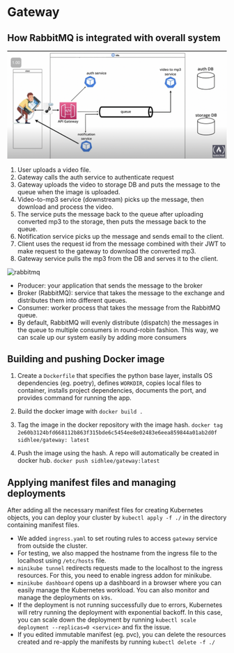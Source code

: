 # Gateway

## How RabbitMQ is integrated with overall system

![system diagram](./docs/queue-in-overall-system.png 'Queue in the overall system')

1. User uploads a video file.
2. Gateway calls the auth service to authenticate request
3. Gateway uploads the video to storage DB and puts the message to the queue when the image is uploaded.
4. Video-to-mp3 service (downstream) picks up the message, then download and process the video.
5. The service puts the message back to the queue after uploading converted mp3 to the storage, then puts the message back to the queue.
6. Notification service picks up the message and sends email to the client.
7. Client uses the request id from the message combined with their JWT to make request to the gateway to download the converted mp3.
8. Gateway service pulls the mp3 from the DB and serves it to the client.

![rabbitmq](./docs/rabbitmq.png, 'RabbitMQ')

- Producer: your application that sends the message to the broker
- Broker (RabbitMQ): service that takes the message to the exchange and distributes them into different queues.
- Consumer: worker process that takes the message from the RabbitMQ queue.
- By default, RabbitMQ will evenly distribute (dispatch) the messages in the queue to multiple consumers in round-robin fashion. This way, we can scale up our system easily by adding more consumers

## Building and pushing Docker image

1. Create a `Dockerfile` that specifies the python base layer, installs OS dependencies (eg. poetry), defines `WORKDIR`, copies local files to container, installs project dependencies, documents the port, and provides command for running the app.

2. Build the docker image with `docker build .`

3. Tag the image in the docker repository with the image hash.
   `docker tag 2e60b3124bfd668112b863f315bde6c5454ee8e02483e6eea859844a01ab2d0f sidhlee/gateway:
latest`

4. Push the image using the hash. A repo will automatically be created in docker hub. `docker push sidhlee/gateway:latest`

## Applying manifest files and managing deployments

After adding all the necessary manifest files for creating Kubernetes objects, you can deploy your cluster by `kubectl apply -f ./` in the directory containing manifest files.

- We added `ingress.yaml` to set routing rules to access `gateway` service from outside the cluster.
- For testing, we also mapped the hostname from the ingress file to the localhost using `/etc/hosts` file.
- `minikube tunnel` redirects requests made to the localhost to the ingress resources. For this, you need to enable ingress addon for minikube.
- `minikube dashboard` opens up a dashboard in a browser where you can easily manage the Kubernetes workload. You can also monitor and manage the deployments on `k9s`.
- If the deployment is not running successfully due to errors, Kubernetes will retry running the deployment with exponential backoff. In this case, you can scale down the deployment by running `kubectl scale deployment --replicas=0 <service>` and fix the issue.
- If you edited immutable manifest (eg. pvc), you can delete the resources created and re-apply the manifests by running `kubectl delete -f ./`
